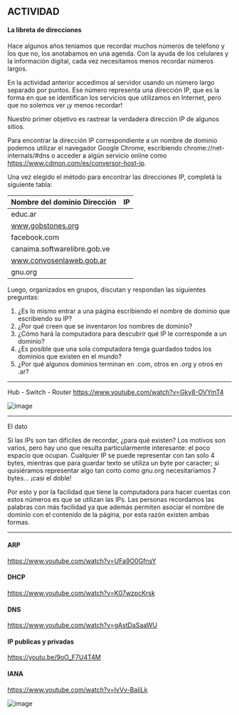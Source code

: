 
## ACTIVIDAD 
#### La libreta de direcciones

Hace algunos años teniamos que recordar muchos números de teléfono y los que no, los anotabamos en una agenda. Con la ayuda de los celulares y la información digital, cada vez necesitamos menos recordar números largos.

En la actividad anterior accedimos al servidor usando un número largo separado por puntos. Ese número representa una dirección IP, que es la forma en que se identifican los servicios que utilizamos en Internet, pero que no solemos ver ¡y menos recordar!

Nuestro primer objetivo es rastrear la verdadera dirección IP de algunos sitios.

Para encontrar la dirección IP correspondiente a un nombre de dominio podemos utilizar el navegador Google Chrome, escribiendo chrome://net-internals/#dns o acceder a algún servicio online como https://www.cdmon.com/es/conversor-host-ip.

Una vez elegido el método para encontrar las direcciones IP, completá la siguiente tabla:

| Nombre del dominio Dirección | IP |
| ---- | ---- |
| educ.ar | |
| www.gobstones.org | | 
| facebook.com | | 
| canaima.softwarelibre.gob.ve | | 
| www.convosenlaweb.gob.ar | | 
| gnu.org | | 

Luego, organizados en grupos, discutan y respondan las siguientes preguntas:
1. ¿Es lo mismo entrar a una página escribiendo el nombre de dominio que escribiendo su IP?
2. ¿Por qué creen que se inventaron los nombres de dominio?
3. ¿Cómo hará la computadora para descubrir qué IP le corresponde a un dominio?
4. ¿Es posible que una sola computadora tenga guardados todos los dominios que existen en el mundo?
5. ¿Por qué algunos dominios terminan en .com, otros en .org y otros en .ar?



_____
Hub - Switch - Router 
https://www.youtube.com/watch?v=Gky8-OVYmT4

![image](https://github.com/lole-s/Testing-QA-CUAC/assets/84929029/69285646-7b54-4644-ab2a-93b85211c20c)

_____
El dato

Si las IPs son tan difíciles de recordar, ¿para qué existen? Los motivos son varios, pero hay uno que resulta particularmente interesante: el poco espacio que ocupan. Cualquier IP se puede representar con tan solo 4 bytes, mientras que para guardar texto se utiliza un byte por caracter; si quisiéramos representar algo tan corto como gnu.org necesitaríamos 7 bytes... ¡casi el doble!

Por esto y por la facilidad que tiene la computadora para hacer cuentas con estos números es que se utilizan las IPs. Las personas recordamos las palabras con más facilidad ya que además permiten asociar el nombre de dominio con el contenido de la página, por esta razón existen ambas formas.

____

#### ARP 
https://www.youtube.com/watch?v=UFa9O0GfnsY

#### DHCP           
https://www.youtube.com/watch?v=K07wzpcKrsk

#### DNS 
https://www.youtube.com/watch?v=gAstDaSaaWU

#### IP publicas y privadas
https://youtu.be/9oO_F7U4T4M

#### IANA
https://www.youtube.com/watch?v=IvVv-BaIiLk

![image](https://github.com/lole-s/Testing-QA-CUAC/assets/84929029/6341c88c-864d-4ab8-a88e-479d39dd4e1d)




